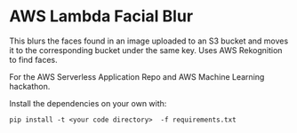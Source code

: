 # AWS Lambda Facial Blur

This blurs the faces found in an image uploaded to an S3 bucket and moves it to
the corresponding bucket under the same key. Uses AWS Rekognition to find faces.

For the AWS Serverless Application Repo and AWS Machine Learning hackathon.

Install the dependencies on your own with:

`pip install -t <your code directory>  -f requirements.txt`

[1]: https://blog.robrose.io/serverlessrepo